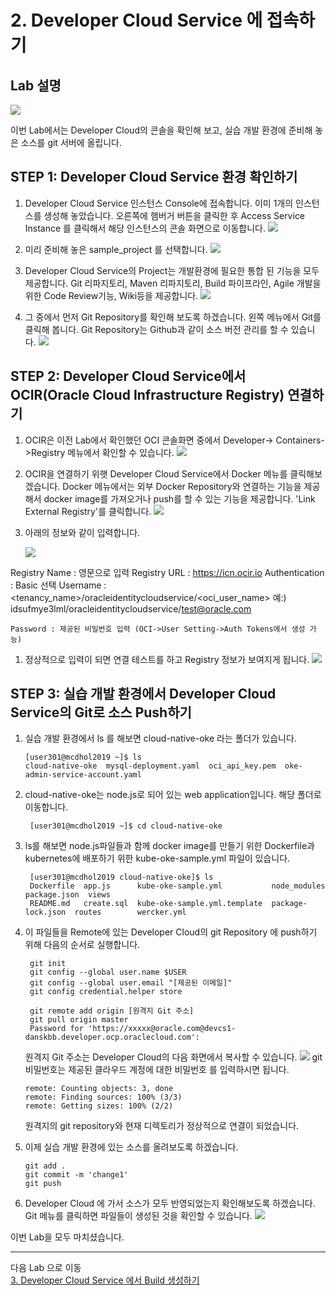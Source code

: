 # 2. Developer Cloud Service 에 접속하기

## Lab 설명
![](images/scene2.png)

이번 Lab에서는 Developer Cloud의 콘솔을 확인해 보고, 실습 개발 환경에 준비해 놓은 소스를 git 서버에 올립니다.

## **STEP 1**: Developer Cloud Service 환경 확인하기
1. Developer Cloud Service 인스턴스 Console에 접속합니다.
이미 1개의 인스턴스를 생성해 놓았습니다. 오른쪽에 햄버거 버튼을 클릭한 후 Access Service Instance 를 클릭해서 해당 인스턴스의 콘솔 화면으로 이동합니다.
![](images/devcs_1.png)

1. 미리 준비해 놓은 sample_project 를 선택합니다.
![](images/devcs_2.png)

3. Developer Cloud Service의 Project는 개발환경에 필요한 통합 된 기능을 모두 제공합니다. Git 리파지토리, Maven 리파지토리, Build 파이프라인, Agile 개발을 위한 Code Review기능, Wiki등을 제공합니다. 
![](images/devcs_3.png)

4. 그 중에서 먼저 Git Repository를 확인해 보도록 하겠습니다. 왼쪽 메뉴에서 Git를 클릭해 봅니다. Git Repository는 Github과 같이 소스 버전 관리를 할 수 있습니다.
![](images/devcs_4.png)

## **STEP 2**: Developer Cloud Service에서 OCIR(Oracle Cloud Infrastructure Registry) 연결하기 

1. OCIR은 이전 Lab에서 확인했던 OCI 콘솔화면 중에서 Developer-> Containers->Registry 메뉴에서 확인할 수 있습니다.
![](images/devcs_ocir_connect2.png)

1. OCIR을 연결하기 위햇 Developer Cloud Service에서 Docker 메뉴를 클릭해보겠습니다. Docker 메뉴에서는 외부 Docker Repository와 연결하는 기능을 제공해서 docker image를 가져오거나 push를 할 수 있는 기능을 제공합니다. 'Link External Registry'를 클릭합니다.
![](images/devcs_ocir_connect1.png)

1. 아래의 정보와 같이 입력합니다. 
   
    ![](images/devcs_ocir_connect3.png)

Registry Name : 영문으로 입력
Registry URL : https://icn.ocir.io
Authentication : Basic 선택
    Username : <tenancy_name>/oracleidentitycloudservice/<oci_user_name>
예:) idsufmye3lml/oracleidentitycloudservice/test@oracle.com

    Password : 제공된 비밀번호 입력 (OCI->User Setting->Auth Tokens에서 생성 가능)

1. 정상적으로 입력이 되면 연결 테스트를 하고 Registry 정보가 보여지게 됩니다.
![](images/devcs_ocir_connect4.png)


## **STEP 3**: 실습 개발 환경에서 Developer Cloud Service의 Git로 소스 Push하기
1. 실습 개발 환경에서 ls 를 해보면 cloud-native-oke 라는 폴더가 있습니다.
    ```
    [user301@mcdhol2019 ~]$ ls
    cloud-native-oke  mysql-deployment.yaml  oci_api_key.pem  oke-admin-service-account.yaml
    ```
1. cloud-native-oke는 node.js로 되어 있는 web application입니다. 해당 폴더로 이동합니다.
   ```
    [user301@mcdhol2019 ~]$ cd cloud-native-oke
    ```
1. ls를 해보면 node.js파일들과 함께 docker image를 만들기 위한 Dockerfile과 kubernetes에 배포하기 위한 kube-oke-sample.yml 파일이 있습니다. 
   ```
    [user301@mcdhol2019 cloud-native-oke]$ ls
    Dockerfile  app.js      kube-oke-sample.yml           node_modules       package.json  views
    README.md   create.sql  kube-oke-sample.yml.template  package-lock.json  routes        wercker.yml
    ```
2. 이 파일들을 Remote에 있는 Developer Cloud의 git Repository 에 push하기 위해 다음의 순서로 실행합니다.
   ```
    git init
    git config --global user.name $USER
    git config --global user.email "[제공된 이메일]"
    git config credential.helper store

    git remote add origin [원격지 Git 주소]
    git pull origin master
    Password for 'https://xxxxx@oracle.com@devcs1-danskbb.developer.ocp.oraclecloud.com':
    ```
    원격지 Git 주소는 Developer Cloud의 다음 화면에서 복사할 수 있습니다.
![](images/devcs_giturl.png)
    git 비밀번호는 제공된 클라우드 계정에 대한 비밀번호 를 입력하시면 됩니다.

    ```
    remote: Counting objects: 3, done
    remote: Finding sources: 100% (3/3)
    remote: Getting sizes: 100% (2/2)
    ```
    원격지의 git repository와 현재 디렉토리가 정상적으로 연결이 되었습니다. 
    
1. 이제 실습 개발 환경에 있는 소스를 올려보도록 하겠습니다.
    ```
    git add .
    git commit -m 'change1'
    git push
    ```
1. Developer Cloud 에 가서 소스가 모두 반영되었는지 확인해보도록 하겠습니다. Git 메뉴를 클릭하면 파일들이 생성된 것을 확인할 수 있습니다.
   ![](images/devcs_git_push.png)


이번 Lab을 모두 마치셨습니다.

----
다음 Lab 으로 이동  
[3. Developer Cloud Service 에서 Build 생성하기](./cicd.md)
